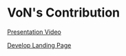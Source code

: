 # VoN's Contribution

[Presentation Video](https://github.com/zuri-training/price_compare_team_23/issues/30)

[Develop Landing Page](https://github.com/zuri-training/price_compare_team_23/issues/13)